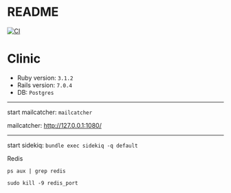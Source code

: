 # README

[![CI](https://github.com/makarenkoj/clinic/actions/workflows/ci.yml/badge.svg)](https://github.com/makarenkoj/clinic/actions/workflows/ci.yml)

# Clinic

 - Ruby version: `3.1.2`
 - Rails version: `7.0.4`
 - DB: `Postgres`

---
 start mailcatcher: `mailcatcher`

 mailcatcher: http://127.0.0.1:1080/

---

 start sidekiq: `bundle exec sidekiq -q default`


 Redis

 `ps aux | grep redis`

`sudo kill -9 redis_port`